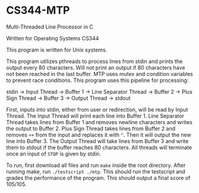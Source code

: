 # CS344-MTP

Multi-Threaded Line Processor in C

Written for Operating Systems CS344

This program is written for Unix systems.

This program utilizes pthreads to process lines from stdin and prints the output every 80 characters. Will not print an output if 80 characters
have not been reached in the last buffer. MTP uses mutex and condition variables to prevent race conditions. 
This program uses this pipeline for processing:

stdin -> Input Thread -> Buffer 1 -> Line Separator Thread -> Buffer 2 -> Plus Sign Thread -> Buffer 3 -> Output Thread -> stdout

First, inputs into stdin, either from user or redirection, will be read by Input Thread. The Input Thread will print each line into Buffer 1.
Line Separator Thread takes lines from Buffer 1 and removes newline characters and writes the output to Buffer 2. Plus Sign Thread takes lines
from Buffer 2 and removes `++` from the input and replaces it with `^`. Then it will output the new line into Buffer 3. The Output Thread will
take lines from Buffer 3 and write them to stdout if the buffer reaches 80 characters. All threads will terminate once an input of `STOP` is
given by stdin.

To run, first download all files and run `make` inside the root directory. After running make, run `./testscript ./mtp`. This should run
the testscript and grades the performance of the program. This should output a final score of 105/105.
